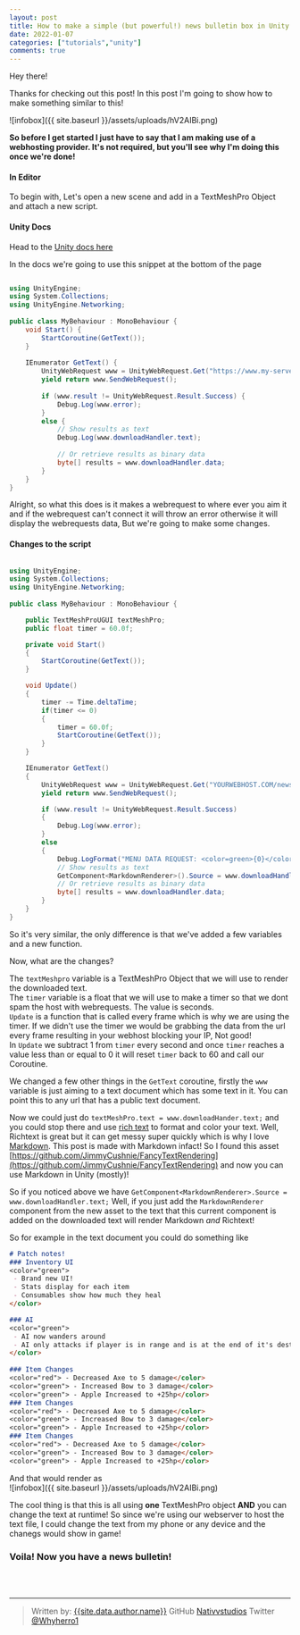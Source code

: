 ```yaml
---
layout: post
title: How to make a simple (but powerful!) news bulletin box in Unity!
date: 2022-01-07
categories: ["tutorials","unity"]
comments: true
---
```


Hey there!

Thanks for checking out this post! In this post I'm going to show how to make something similar to this!

![infobox]({{ site.baseurl }}/assets/uploads/hV2AIBi.png)

**So before I get started I just have to say that I am making use of a webhosting provider. 
It's not required, but you'll see why I'm doing this once we're done!**


#### In Editor

To begin with, Let's open a new scene and add in a TextMeshPro Object and attach a new script.

#### Unity Docs


Head to the [Unity docs here](https://docs.unity3d.com/Manual/UnityWebRequest-RetrievingTextBinaryData.html)

In the docs we're going to use this snippet at the bottom of the page

```cs

using UnityEngine;
using System.Collections;
using UnityEngine.Networking;
 
public class MyBehaviour : MonoBehaviour {
    void Start() {
        StartCoroutine(GetText());
    }
 
    IEnumerator GetText() {
        UnityWebRequest www = UnityWebRequest.Get("https://www.my-server.com");
        yield return www.SendWebRequest();
 
        if (www.result != UnityWebRequest.Result.Success) {
            Debug.Log(www.error);
        }
        else {
            // Show results as text
            Debug.Log(www.downloadHandler.text);
 
            // Or retrieve results as binary data
            byte[] results = www.downloadHandler.data;
        }
    }
}
```

Alright, so what this does is it makes a webrequest to where ever you aim it and if the webrequest can't connect it will throw an error otherwise it will display the webrequests data, But we're going to make some changes.


#### Changes to the script

```cs

using UnityEngine;
using System.Collections;
using UnityEngine.Networking;
 
public class MyBehaviour : MonoBehaviour {

    public TextMeshProUGUI textMeshPro;
    public float timer = 60.0f;

    private void Start()
    {
        StartCoroutine(GetText());
    }

    void Update()
    {
        timer -= Time.deltaTime;
        if(timer <= 0)
        {
            timer = 60.0f;
            StartCoroutine(GetText());
        }
    }

    IEnumerator GetText()
    {
        UnityWebRequest www = UnityWebRequest.Get("YOURWEBHOST.COM/news.txt");
        yield return www.SendWebRequest();

        if (www.result != UnityWebRequest.Result.Success)
        {
            Debug.Log(www.error);
        }
        else
        {
            Debug.LogFormat("MENU DATA REQUEST: <color=green>{0}</color>", www.result);
            // Show results as text
            GetComponent<MarkdownRenderer>().Source = www.downloadHandler.text;
            // Or retrieve results as binary data
            byte[] results = www.downloadHandler.data;
        }
    }
}
```

So it's very similar, the only difference is that we've added a few variables and a new function.

Now, what are the changes?

The `textMeshpro` variable is a TextMeshPro Object that we will use to render the downloaded text.<br>
The `timer` variable is a float that we will use to make a timer so that we dont spam the host with webrequests. The value is seconds.<br>
`Update` is a function that is called every frame which is why we are using the timer. If we didn't use the timer we would be grabbing the data from the url every frame resulting in your webhost blocking your IP, Not good! <br>
In `Update` we  subtract 1 from `timer` every second and once `timer` reaches a value less than or equal to 0 it will reset `timer` back to 60 and call our Coroutine.

We changed a few other things in the `GetText` coroutine, firstly the `www` variable is just aiming to a text document which has some text in it. You can point this to any url that has a public text document.

Now we could just do `textMeshPro.text = www.downloadHander.text;` and you could stop there and use [rich text](https://docs.unity3d.com/462/Documentation/Manual/StyledText.html) to format and color your text. Well, Richtext is great but it can get messy super quickly which is why I love [Markdown](https://www.markdownguide.org/cheat-sheet/). 
This post is made with Markdown infact!
So I found this asset [https://github.com/JimmyCushnie/FancyTextRendering](https://github.com/JimmyCushnie/FancyTextRendering) and now you can use Markdown in Unity (mostly)!

So if you noticed above we have `GetComponent<MarkdownRenderer>.Source = www.downloadHandler.text;`
Well, if you just add the `MarkdownRenderer` component from the new asset to the text that this current component is added on the downloaded text will render Markdown *and* Richtext!

So for example in the text document you could do something like

```markdown
# Patch notes!
### Inventory UI 
<color="green">
 - Brand new UI!
 - Stats display for each item
 - Consumables show how much they heal
</color>

### AI
<color="green">
 - AI now wanders around
 - AI only attacks if player is in range and is at the end of it's destination
</color>
 
### Item Changes
<color="red"> - Decreased Axe to 5 damage</color>
<color="green"> - Increased Bow to 3 damage</color>
<color="green"> - Apple Increased to +25hp</color>
### Item Changes
<color="red"> - Decreased Axe to 5 damage</color>
<color="green"> - Increased Bow to 3 damage</color>
<color="green"> - Apple Increased to +25hp</color>
### Item Changes
<color="red"> - Decreased Axe to 5 damage</color>
<color="green"> - Increased Bow to 3 damage</color>
<color="green"> - Apple Increased to +25hp</color>
```

And that would render as <br>
![infobox]({{ site.baseurl }}/assets/uploads/hV2AIBi.png)

The cool thing is that this is all using **one** TextMeshPro object **AND** you can change the text at runtime! So since we're using our webserver to host the text file, I could change the text from my phone or any device and the chanegs would show in game!


### Voila! Now you have a news bulletin!
<br>
<br>




---
>Written by: [{{site.data.author.name}}](https://www.nativvstudios.com/blog/)
>GitHub [Nativvstudios](https://github.com/nativvstudios)
>Twitter [@Whyherro1](https://twitter.com.com/whyherro1)

